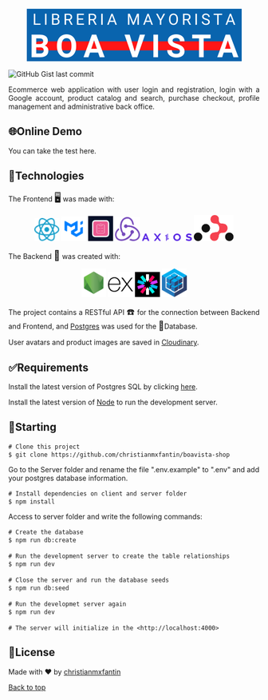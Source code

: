 <div style="background: cream">
<p align="center">
  <img src="assets/images/logo.png" alt="Logotipo del Ecommerce">
</p>

![GitHub Gist last commit](https://img.shields.io/github/gist/last-commit/:gistId)

<p style="text-align: justify;">Ecommerce web application with user login and registration, login with a Google account, product catalog and search, purchase checkout, profile management and administrative back office.</p>

<h2 >🌐Online Demo</h2>

<p style="text-align: justify;">You can take the test <a>here</a>.</p>

<h2 >🚀Technologies</h2>
<p style="text-align: justify;">The Frontend <span style="font-size: 20px">🖥️</span> was made with: </p>

<p align="center">
  <a href="https://es.react.dev/" style="text-decoration: none;">
    <img src="assets/images/react.svg" alt="Logotipo de React" style="width: 50px">
  </a>
  <a href="https://mui.com/" style="text-decoration: none;">
    <img src="assets/images/mui.png" alt="Logotipo de Material UI" style="width: 50px">
  </a>
  <a href="https://react-hook-form.com/" style="text-decoration: none;">
    <img src="assets/images/react-hook-form.png" alt="Logotipo de React Hook Form" style="width: 50px">
  </a>
  <a href="https://redux-toolkit.js.org/" style="text-decoration: none;">
    <img src="assets/images/redux-toolkit.png" alt="Logotipo de Redux Toolkit" style="width: 50px">
  </a>
  <a href="https://axios-http.com/" style="text-decoration: none;">
    <img src="assets/images/axios.png" alt="Logotipo de Axios" style="width: 100px">
  </a>
  <a href="https://reactrouter.com/" style="text-decoration: none;">
    <img src="assets/images/react-router.png" alt="Logotipo de React Router" style="width: 80px">
  </a>
</p>

<p style="text-align: justify;">The Backend <span style="font-size: 20px">🧮</span> was created with: </p>

<p align="center">
  <a href="https://nodejs.org/" style="text-decoration: none;">
    <img src="assets/images/node.png" alt="Logotipo de Node" style="width: 50px">
  </a>
  <a href="https://expressjs.com/" style="text-decoration: none;">
    <img src="assets/images/express.png" alt="Logotipo de Express" style="width: 50px">
  </a>
  <a href="https://jwt.io/" style="text-decoration: none;">
    <img src="assets/images/jwt.png" alt="Logotipo de Json Web Token" style="width: 50px">
  </a>
  <a href="https://sequelize.org/" style="text-decoration: none;">
    <img src="assets/images/sequelize.png" alt="Logotipo de Sequelize" style="width: 50px">
  </a>
</p>

<p style="text-align: justify;">The project contains a RESTful API <span style="font-size: 18px">☎️</span> for the connection between Backend and Frontend, and <a href="https://www.postgresql.org/">Postgres</a> was used for the <span style="font-size: 18px">💾</span>Database.</p>
<p style="text-align: justify;">User avatars and product images are saved in <a href="https://cloudinary.com">Cloudinary</a>.</p>

<h2>✅Requirements</h2>

<p style="text-align: justify;">Install the latest version of Postgres SQL by clicking <a href="https://www.postgresql.org/">here</a>.</p>

<p style="text-align: justify;">Install the latest version of <a href="https://nodejs.org/">Node</a> to run the development server.</p>

<h2>🏁Starting</h2>

```
# Clone this project
$ git clone https://github.com/christianmxfantin/boavista-shop
```

Go to the Server folder and rename the file ".env.example" to ".env" and add your postgres database information.

```
# Install dependencies on client and server folder
$ npm install
```

Access to server folder and write the following commands:

```
# Create the database
$ npm run db:create

# Run the development server to create the table relationships
$ npm run dev

# Close the server and run the database seeds
$ npm run db:seed

# Run the developmet server again
$ npm run dev

# The server will initialize in the <http://localhost:4000>
```

<h2>📝License</h2>
Made with ❤️ by <a href="https://github.com/christianmxfantin">christianmxfantin</a>

<p></p>
<p></p>

[Back to top](#top)

</div>

